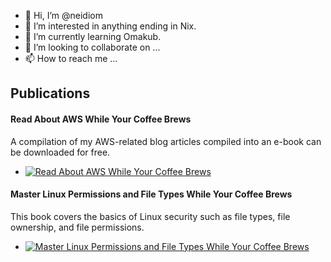 - 👋 Hi, I’m @neidiom
- 👀 I’m interested in anything ending in Nix.
- 🌱 I’m currently learning Omakub.
- 💞️ I’m looking to collaborate on ...
- 📫 How to reach me ...

## Publications
#### Read About AWS While Your Coffee Brews
A compilation of my AWS-related blog articles compiled into an e-book can be downloaded for free. 
* [![Read About AWS While Your Coffee Brews](./images/cover_book_Read-About-AWS-While-Your-Coffee-Brews_small.jpg "Read About AWS While Your Coffee Brews")](https://nedtechie.gumroad.com/l/Read_About_AWS_While_Your_Coffee_Brews)
      
#### Master Linux Permissions and File Types While Your Coffee Brews
This book covers the basics of Linux security such as file types, file ownership, and file permissions.
* [![Master Linux Permissions and File Types While Your Coffee Brews](./images/linux_permissions_small_book_cover.jpg "Master Linux Permissions and File Types While Your Coffee Brews")](https://nedtechie.gumroad.com/l/Master_Linux_Permissions_While_Your_Coffee_Brews)



<!---
neidiom/neidiom is a ✨ special ✨ repository because its `README.md` (this file) appears on your GitHub profile.
You can click the Preview link to take a look at your changes.
--->
